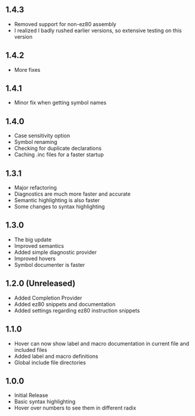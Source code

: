 ## 1.4.3
* Removed support for non-ez80 assembly
* I realized I badly rushed earlier versions, so extensive testing on this version

## 1.4.2
* More fixes

## 1.4.1
* Minor fix when getting symbol names

## 1.4.0
* Case sensitivity option
* Symbol renaming
* Checking for duplicate declarations
* Caching .inc files for a faster startup

## 1.3.1
* Major refactoring
* Diagnostics are much more faster and accurate
* Semantic highlighting is also faster
* Some changes to syntax highlighting

## 1.3.0
* The big update
* Improved semantics
* Added simple diagnostic provider 
* Improved hovers
* Symbol documenter is faster

## 1.2.0 (Unreleased)
* Added Completion Provider
* Added ez80 snippets and documentation
* Added settings regarding ez80 instruction snippets

## 1.1.0
* Hover can now show label and macro documentation in current file and included files
* Added label and macro definitions
* Global include file directories

## 1.0.0
* Initial Release
* Basic syntax highlighting
* Hover over numbers to see them in different radix